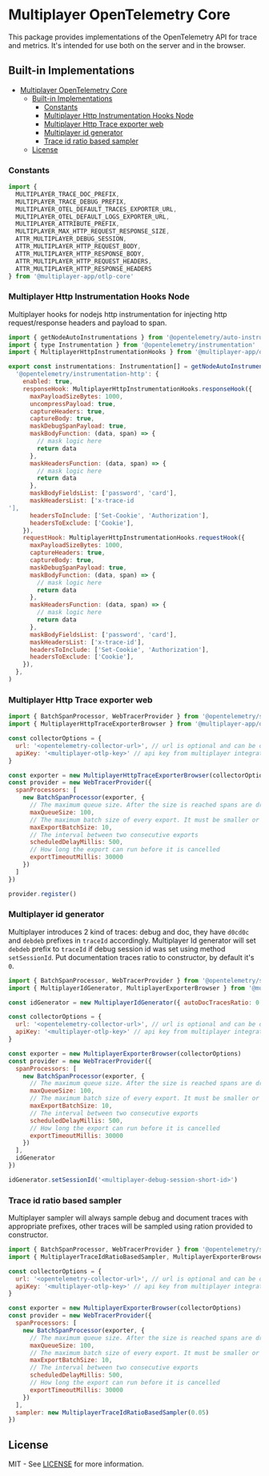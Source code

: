 # Multiplayer OpenTelemetry Core

This package provides implementations of the OpenTelemetry API for trace and metrics. It's intended for use both on the server and in the browser.

## Built-in Implementations

- [Multiplayer OpenTelemetry Core](#multiplayer-opentelemetry-core)
  - [Built-in Implementations](#built-in-implementations)
    - [Constants](#constants)
    - [Multiplayer Http Instrumentation Hooks Node](#multiplayer-http-instrumentation-hooks-node)
    - [Multiplayer Http Trace exporter web](#multiplayer-http-trace-exporter-web)
    - [Multiplayer id generator](#multiplayer-id-generator)
    - [Trace id ratio based sampler](#trace-id-ratio-based-sampler)
  - [License](#license)

### Constants

```javascript
import {
  MULTIPLAYER_TRACE_DOC_PREFIX,
  MULTIPLAYER_TRACE_DEBUG_PREFIX,
  MULTIPLAYER_OTEL_DEFAULT_TRACES_EXPORTER_URL,
  MULTIPLAYER_OTEL_DEFAULT_LOGS_EXPORTER_URL,
  MULTIPLAYER_ATTRIBUTE_PREFIX,
  MULTIPLAYER_MAX_HTTP_REQUEST_RESPONSE_SIZE,
  ATTR_MULTIPLAYER_DEBUG_SESSION,
  ATTR_MULTIPLAYER_HTTP_REQUEST_BODY,
  ATTR_MULTIPLAYER_HTTP_RESPONSE_BODY,
  ATTR_MULTIPLAYER_HTTP_REQUEST_HEADERS,
  ATTR_MULTIPLAYER_HTTP_RESPONSE_HEADERS
} from '@multiplayer-app/otlp-core'
```

### Multiplayer Http Instrumentation Hooks Node

Multiplayer hooks for nodejs http instrumentation for injecting http request/response headers and payload to span.

```javascript
import { getNodeAutoInstrumentations } from '@opentelemetry/auto-instrumentations-node'
import { type Instrumentation } from '@opentelemetry/instrumentation'
import { MultiplayerHttpInstrumentationHooks } from '@multiplayer-app/otlp-core'

export const instrumentations: Instrumentation[] = getNodeAutoInstrumentations({
  '@opentelemetry/instrumentation-http': {
    enabled: true,
    responseHook: MultiplayerHttpInstrumentationHooks.responseHook({
      maxPayloadSizeBytes: 1000,
      uncompressPayload: true,
      captureHeaders: true,
      captureBody: true,
      maskDebugSpanPayload: true,
      maskBodyFunction: (data, span) => {
        // mask logic here
        return data
      },
      maskHeadersFunction: (data, span) => {
        // mask logic here
        return data
      },
      maskBodyFieldsList: ['password', 'card'],
      maskHeadersList: ['x-trace-id
'],
      headersToInclude: ['Set-Cookie', 'Authorization'],
      headersToExclude: ['Cookie'],
    }),
    requestHook: MultiplayerHttpInstrumentationHooks.requestHook({
      maxPayloadSizeBytes: 1000,
      captureHeaders: true,
      captureBody: true,
      maskDebugSpanPayload: true,
      maskBodyFunction: (data, span) => {
        // mask logic here
        return data
      },
      maskHeadersFunction: (data, span) => {
        // mask logic here
        return data
      },
      maskBodyFieldsList: ['password', 'card'],
      maskHeadersList: ['x-trace-id'],
      headersToInclude: ['Set-Cookie', 'Authorization'],
      headersToExclude: ['Cookie'],
    }),
  },
)
```

### Multiplayer Http Trace exporter web

```javascript
import { BatchSpanProcessor, WebTracerProvider } from '@opentelemetry/sdk-trace-web'
import { MultiplayerHttpTraceExporterBrowser } from '@multiplayer-app/otlp-core'

const collectorOptions = {
  url: '<opentelemetry-collector-url>', // url is optional and can be omitted - default is https://api.multiplayer.app/v1/traces
  apiKey: '<multiplayer-otlp-key>' // api key from multiplayer integration
}

const exporter = new MultiplayerHttpTraceExporterBrowser(collectorOptions)
const provider = new WebTracerProvider({
  spanProcessors: [
    new BatchSpanProcessor(exporter, {
      // The maximum queue size. After the size is reached spans are dropped.
      maxQueueSize: 100,
      // The maximum batch size of every export. It must be smaller or equal to maxQueueSize.
      maxExportBatchSize: 10,
      // The interval between two consecutive exports
      scheduledDelayMillis: 500,
      // How long the export can run before it is cancelled
      exportTimeoutMillis: 30000
    })
  ]
})

provider.register()
```

### Multiplayer id generator

Multiplayer introduces 2 kind of traces: debug and doc, they have `d0cd0c` and `debdeb` prefixes in `traceId` accordingly.
Multiplayer Id generator will set `debdeb` prefix to `traceId` if debug session id was set using method `setSessionId`.
Put documentation traces ratio to constructor, by default it's `0`.

```javascript
import { BatchSpanProcessor, WebTracerProvider } from '@opentelemetry/sdk-trace-web'
import { MultiplayerIdGenerator, MultiplayerExporterBrowser } from '@multiplayer-app/otlp-core'

const idGenerator = new MultiplayerIdGenerator({ autoDocTracesRatio: 0.05 })

const collectorOptions = {
  url: '<opentelemetry-collector-url>', // url is optional and can be omitted - default is https://api.multiplayer.app/v1/traces
  apiKey: '<multiplayer-otlp-key>' // api key from multiplayer integration
}

const exporter = new MultiplayerExporterBrowser(collectorOptions)
const provider = new WebTracerProvider({
  spanProcessors: [
    new BatchSpanProcessor(exporter, {
      // The maximum queue size. After the size is reached spans are dropped.
      maxQueueSize: 100,
      // The maximum batch size of every export. It must be smaller or equal to maxQueueSize.
      maxExportBatchSize: 10,
      // The interval between two consecutive exports
      scheduledDelayMillis: 500,
      // How long the export can run before it is cancelled
      exportTimeoutMillis: 30000
    })
  ],
  idGenerator
})

idGenerator.setSessionId('<multiplayer-debug-session-short-id>')
```

### Trace id ratio based sampler

Multiplayer sampler will always sample debug and document traces with appropriate prefixes, other traces will be sampled using ration provided to constructor.

```javascript
import { BatchSpanProcessor, WebTracerProvider } from '@opentelemetry/sdk-trace-web'
import { MultiplayerTraceIdRatioBasedSampler, MultiplayerExporterBrowser } from '@multiplayer-app/otlp-core'

const collectorOptions = {
  url: '<opentelemetry-collector-url>', // url is optional and can be omitted - default is https://api.multiplayer.app/v1/traces
  apiKey: '<multiplayer-otlp-key>' // api key from multiplayer integration
}

const exporter = new MultiplayerExporterBrowser(collectorOptions)
const provider = new WebTracerProvider({
  spanProcessors: [
    new BatchSpanProcessor(exporter, {
      // The maximum queue size. After the size is reached spans are dropped.
      maxQueueSize: 100,
      // The maximum batch size of every export. It must be smaller or equal to maxQueueSize.
      maxExportBatchSize: 10,
      // The interval between two consecutive exports
      scheduledDelayMillis: 500,
      // How long the export can run before it is cancelled
      exportTimeoutMillis: 30000
    })
  ],
  sampler: new MultiplayerTraceIdRatioBasedSampler(0.05)
})
```

## License

MIT - See [LICENSE](./LICENSE) for more information.
